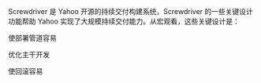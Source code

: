 Screwdriver 是 Yahoo 开源的持续交付构建系统，Screwdriver 的一些关键设计功能帮助 Yahoo 实现了大规模持续交付能力。从宏观看，这些关键设计是：

使部署管道容易

优化主干开发

使回滚容易